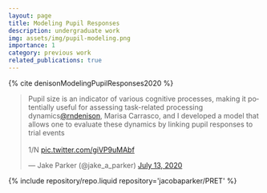 ```yaml
---
layout: page
title: Modeling Pupil Responses
description: undergraduate work
img: assets/img/pupil-modeling.png
importance: 1
category: previous work
related_publications: true
---
```


{% cite denisonModelingPupilResponses2020 %}

<blockquote class="twitter-tweet"><p lang="en" dir="ltr">Pupil size is an indicator of various cognitive processes, making it potentially useful for assessing task-related processing dynamics<a href="https://twitter.com/rndenison?ref_src=twsrc%5Etfw">@rndenison</a>, Marisa Carrasco, and I developed a model that allows one to evaluate these dynamics by linking pupil responses to trial events<br><br>1/N <a href="https://t.co/giVP9uMAbf">pic.twitter.com/giVP9uMAbf</a></p>&mdash; Jake Parker (@jake_a_parker) <a href="https://twitter.com/jake_a_parker/status/1282730895624085506?ref_src=twsrc%5Etfw">July 13, 2020</a></blockquote> <script async src="https://platform.twitter.com/widgets.js" charset="utf-8"></script>

<div class="repositories d-flex flex-wrap flex-md-row flex-column justify-content-between align-items-center">
    {% include repository/repo.liquid repository='jacobaparker/PRET' %}
</div>